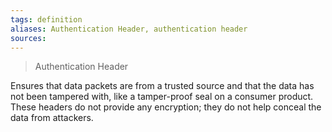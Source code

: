 ```yaml
---
tags: definition
aliases: Authentication Header, authentication header
sources: 
---
```


> Authentication Header

Ensures that data packets are from a trusted source and that the data has not been tampered with, like a tamper-proof seal on a consumer product. These headers do not provide any encryption; they do not help conceal the data from attackers.